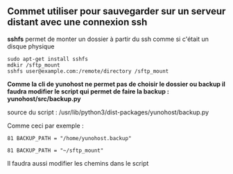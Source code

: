 ## Commet utiliser pour sauvegarder sur un serveur distant avec une connexion ssh

**sshfs** permet de monter un dossier à partir du ssh comme si c'était un disque physique
```
sudo apt-get install sshfs
mdkir /sftp_mount
sshfs user@example.com:/remote/directory /sftp_mount
```

**Comme la cli de yunohost ne permet pas de choisir le dossier ou backup il faudra modifier le script qui permet de faire la backup : yunohost/src/backup.py**

source du script : /usr/lib/python3/dist-packages/yunohost/backup.py

Comme ceci par exemple :
```
81 BACKUP_PATH = "/home/yunohost.backup"
```
```
81 BACKUP_PATH = "~/sftp_mount"
```

Il faudra aussi modifier les chemins dans le script
